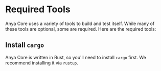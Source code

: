 # Required Tools

Anya Core uses a variety of tools to build and test itself. While many of these
tools are optional, some are required. Here are the required tools:

## Install `cargo`

Anya Core is written in Rust, so you'll need to install `cargo` first. We recommend
installing it via `rustup`.
